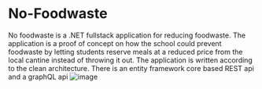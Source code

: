 # No-Foodwaste
No foodwaste is a .NET fullstack application for reducing foodwaste. The application is a proof of concept on how the school could prevent
foodwaste by letting students reserve meals at a reduced price from the local cantine instead of throwing it out. 
The application is written according to the clean architecture. There is an entity framework core based REST api and a graphQL api
![image](https://user-images.githubusercontent.com/64641417/223203434-d067ecb4-f8e4-4bd2-b711-143f4f80bf52.png)
